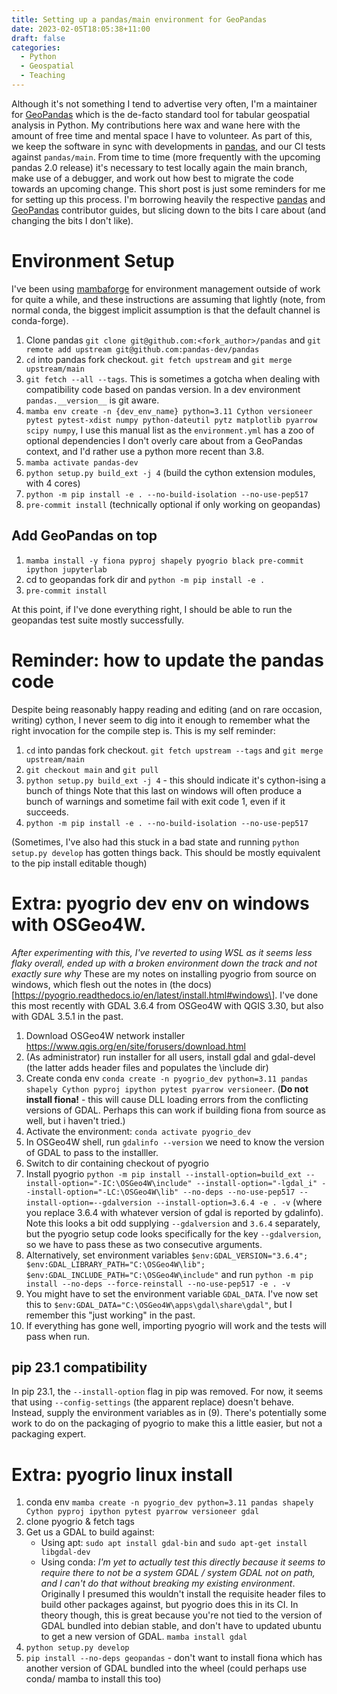 ```yaml
---
title: Setting up a pandas/main environment for GeoPandas
date: 2023-02-05T18:05:38+11:00
draft: false
categories:
  - Python
  - Geospatial
  - Teaching
---
```


Although it's not something I tend to advertise very often, I'm a maintainer for
[GeoPandas](https://github.com/geopandas/geopandas) which is the de-facto standard tool for tabular geospatial analysis
in Python. My contributions here wax and wane here with the amount of free time and mental space I have to volunteer. As
part of this, we keep the software in sync with developments in [pandas](https://github.com/pandas-dev/pandas), and our
CI tests against `pandas/main`. From time to time (more frequently with the upcoming pandas 2.0 release) it's necessary
to test locally again the main branch, make use of a debugger, and work out how best to migrate the code towards an
upcoming change. This short post is just some reminders for me for setting up this process. I'm borrowing heavily the
respective [pandas](https://pandas.pydata.org/docs/development/contributing_environment.html) and
[GeoPandas](https://geopandas.org/en/latest/community/contributing.html#creating-a-development-environment) contributor
guides, but slicing down to the bits I care about (and changing the bits I don't like).

# Environment Setup

I've been using [mambaforge](https://github.com/conda-forge/miniforge#mambaforge) for environment management outside of
work for quite a while, and these instructions are assuming that lightly (note, from normal conda, the biggest implicit
assumption is that the default channel is conda-forge).

1. Clone pandas `git clone git@github.com:<fork_author>/pandas` and
   `git remote add upstream git@github.com:pandas-dev/pandas`
2. `cd` into pandas fork checkout. `git fetch upstream` and `git merge upstream/main`
3. `git fetch --all --tags`. This is sometimes a gotcha when dealing with compatibility code based on pandas version. In
   a dev environment `pandas.__version__` is git aware.
4. `mamba env create -n {dev_env_name} python=3.11 Cython versioneer pytest pytest-xdist numpy python-dateutil pytz matplotlib pyarrow scipy numpy`,
   I use this manual list as the `environment.yml` has a zoo of optional dependencies I don't overly care about from a
   GeoPandas context, and I'd rather use a python more recent than 3.8.
5. `mamba activate pandas-dev`
6. `python setup.py build_ext -j 4` (build the cython extension modules, with 4 cores)
7. `python -m pip install -e . --no-build-isolation --no-use-pep517`
8. `pre-commit install` (technically optional if only working on geopandas)

## Add GeoPandas on top

1. `mamba install -y fiona pyproj shapely pyogrio black pre-commit ipython jupyterlab`
2. cd to geopandas fork dir and `python -m pip install -e .`
3. `pre-commit install`

At this point, if I've done everything right, I should be able to run the geopandas test suite mostly successfully.

# Reminder: how to update the pandas code

Despite being reasonably happy reading and editing (and on rare occasion, writing) cython, I never seem to dig into it
enough to remember what the right invocation for the compile step is. This is my self reminder:

1. `cd` into pandas fork checkout. `git fetch upstream --tags` and `git merge upstream/main`
2. `git checkout main` and `git pull`
3. `python setup.py build_ext -j 4` - this should indicate it's cython-ising a bunch of things Note that this last on
   windows will often produce a bunch of warnings and sometime fail with exit code 1, even if it succeeds.
4. `python -m pip install -e . --no-build-isolation --no-use-pep517`

(Sometimes, I've also had this stuck in a bad state and running `python setup.py develop` has gotten things back. This
should be mostly equivalent to the pip install editable though)

# Extra: pyogrio dev env on windows with OSGeo4W.

*After experimenting with this, I've reverted to using WSL as it seems less flaky overall, ended up with a broken
environment down the track and not exactly sure why* These are my notes on installing pyogrio from source on windows,
which flesh out the notes in (the docs)\[https://pyogrio.readthedocs.io/en/latest/install.html#windows\]. I've done this
most recently with GDAL 3.6.4 from OSGeo4W with QGIS 3.30, but also with GDAL 3.5.1 in the past.

01. Download OSGeo4W network installer https://www.qgis.org/en/site/forusers/download.html
02. (As administrator) run installer for all users, install gdal and gdal-devel (the latter adds header files and
    populates the \\include dir)
03. Create conda env
    `conda create -n pyogrio_dev python=3.11 pandas shapely Cython pyproj ipython pytest pyarrow versioneer`. (**Do not
    install fiona!** - this will cause DLL loading errors from the conflicting versions of GDAL. Perhaps this can work
    if building fiona from source as well, but i haven't tried.)
04. Activate the environment: `conda activate pyogrio_dev`
05. In OSGeo4W shell, run `gdalinfo --version` we need to know the version of GDAL to pass to the installler.
06. Switch to dir containing checkout of pyogrio
07. Install pyogrio
    `python -m pip install --install-option=build_ext --install-option="-IC:\OSGeo4W\include" --install-option="-lgdal_i" --install-option="-LC:\OSGeo4W\lib" --no-deps --no-use-pep517 --install-option=--gdalversion --install-option=3.6.4 -e . -v`
    (where you replace 3.6.4 with whatever version of gdal is reported by gdalinfo). Note this looks a bit odd supplying
    `--gdalversion` and `3.6.4` separately, but the pyogrio setup code looks specifically for the key `--gdalversion`,
    so we have to pass these as two consecutive arguments.
08. Alternatively, set environment variables
    `$env:GDAL_VERSION="3.6.4"; $env:GDAL_LIBRARY_PATH="C:\OSGeo4W\lib"; $env:GDAL_INCLUDE_PATH="C:\OSGeo4W\include"`
    and run `python -m pip install --no-deps --force-reinstall --no-use-pep517 -e . -v`
09. You might have to set the environment variable `GDAL_DATA`. I've now set this to
    `$env:GDAL_DATA="C:\OSGeo4W\apps\gdal\share\gdal"`, but I remember this "just working" in the past.
10. If everything has gone well, importing pyogrio will work and the tests will pass when run.

## pip 23.1 compatibility

In pip 23.1, the `--install-option` flag in pip was removed. For now, it seems that using `--config-settings` (the
apparent replace) doesn't behave. Instead, supply the environment variables as in (9). There's potentially some work to
do on the packaging of pyogrio to make this a little easier, but not a packaging expert.

# Extra: pyogrio linux install

1. conda env
   `mamba create -n pyogrio_dev python=3.11 pandas shapely Cython pyproj ipython pytest pyarrow versioneer gdal`
2. clone pyogrio & fetch tags
3. Get us a GDAL to build against:
   - Using apt: `sudo apt install gdal-bin` and `sudo apt-get install libgdal-dev`
   - Using conda: *I'm yet to actually test this directly because it seems to require there to not be a system GDAL /
     system GDAL not on path, and I can't do that without breaking my existing environment*. Originally I presumed this
     wouldn't install the requisite header files to build other packages against, but pyogrio does this in its CI. In
     theory though, this is great because you're not tied to the version of GDAL bundled into debian stable, and don't
     have to updated ubuntu to get a new version of GDAL. `mamba install gdal`
4. `python setup.py develop`
5. `pip install --no-deps geopandas` - don't want to install fiona which has another version of GDAL bundled into the
   wheel (could perhaps use conda/ mamba to install this too)

